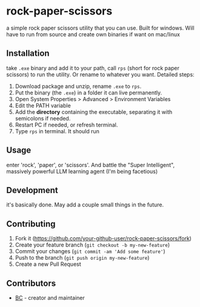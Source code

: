 # rock-paper-scissors
a simple rock paper scissors utility that you can use. Built for windows. Will have to run from source and create own binaries if want on mac/linux

## Installation
take `.exe` binary and add it to your path, call `rps` (short for rock paper scissors) to run the utility. Or rename to whatever you want. Detailed steps:
1. Download package and unzip, rename `.exe` to `rps`.
2. Put the binary (the `.exe`) in a folder it can live permanently.
3. Open System Properties > Advanced > Environment Variables
4. Edit the PATH variable
5. Add the **directory** containing the executable, separating it with semicolons if needed.
6. Restart PC if needed, or refresh terminal. 
7. Type `rps` in terminal. It should run

## Usage
enter 'rock', 'paper', or 'scissors'. And battle the "Super Intelligent", massively powerful LLM learning agent (I'm being facetious)

## Development
it's basically done. May add a couple small things in the future.

## Contributing
1. Fork it (<https://github.com/your-github-user/rock-paper-scissors/fork>)
2. Create your feature branch (`git checkout -b my-new-feature`)
3. Commit your changes (`git commit -am 'Add some feature'`)
4. Push to the branch (`git push origin my-new-feature`)
5. Create a new Pull Request

## Contributors
- [BC](https://github.com/your-github-user) - creator and maintainer